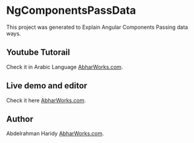 # NgComponentsPassData

This project was generated to Explain Angular Components Passing data ways.

## Youtube Tutorail

Check it in Arabic Language [AbharWorks.com](https://AbharWorks.com).

## Live demo and editor

Check it here [AbharWorks.com](https://AbharWorks.com).

## Author

Abdelrahman Haridy [AbharWorks.com](https://AbharWorks.com).
